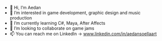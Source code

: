 - 👋 Hi, I’m Aedan
- 👀 I’m interested in game development, graphic design and music production
- 🌱 I’m currently learning C#, Maya, After Affects
- 💞️ I’m looking to collaborate on game jams
- 📫 You can reach me on LinkedIn -> www.linkedin.com/in/aedansoellaart


<!---
Aedan-S/Aedan-S is a ✨ special ✨ repository because its `README.md` (this file) appears on your GitHub profile.
You can click the Preview link to take a look at your changes.
--->
